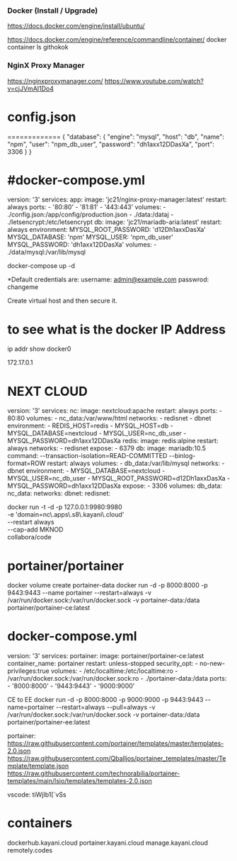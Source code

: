 ### Docker (Install / Upgrade)
https://docs.docker.com/engine/install/ubuntu/

https://docs.docker.com/engine/reference/commandline/container/
docker container ls
githokok



### NginX Proxy Manager
https://nginxproxymanager.com/
https://www.youtube.com/watch?v=cjJVmAI1Do4

# config.json
=============
{
  "database": {
    "engine": "mysql",
    "host": "db",
    "name": "npm",
    "user": "npm_db_user",
    "password": "dh1axx12DDasXa",
    "port": 3306
  }
}


#docker-compose.yml
===================
version: '3'
services:
  app:
    image: 'jc21/nginx-proxy-manager:latest'
    restart: always
    ports:
      - '80:80'
      - '81:81'
      - '443:443'
    volumes:
      - ./config.json:/app/config/production.json
      - ./data:/dataj
      - ./letsencrypt:/etc/letsencrypt
  db:
    image: 'jc21/mariadb-aria:latest'
    restart: always
    environment:
      MYSQL_ROOT_PASSWORD: 'd12Dh1axxDasXa'
      MYSQL_DATABASE: 'npm'
      MYSQL_USER: 'npm_db_user'
      MYSQL_PASSWORD: 'dh1axx12DDasXa'
    volumes:
      - ./data/mysql:/var/lib/mysql


docker-compose up -d

*Default credentials are:
username: admin@example.com
passwrod: changeme

 Create virtual host and then secure it. 

# to see what is the docker IP Address
ip addr show docker0

172.17.0.1


NEXT CLOUD
==========
version: '3'
services:
  nc:
    image: nextcloud:apache
    restart: always
    ports:
      - 80:80
    volumes:
      - nc_data:/var/www/html
    networks:
      - redisnet
      - dbnet
    environment:
      - REDIS_HOST=redis
      - MYSQL_HOST=db
      - MYSQL_DATABASE=nextcloud
      - MYSQL_USER=nc_db_user
      - MYSQL_PASSWORD=dh1axx12DDasXa
  redis:
    image: redis:alpine
    restart: always
    networks:
      - redisnet
    expose:
      - 6379
  db:
    image: mariadb:10.5
    command: --transaction-isolation=READ-COMMITTED --binlog-format=ROW
    restart: always
    volumes:
      - db_data:/var/lib/mysql
    networks:
      - dbnet
    environment:
      - MYSQL_DATABASE=nextcloud
      - MYSQL_USER=nc_db_user
      - MYSQL_ROOT_PASSWORD=d12Dh1axxDasXa
      - MYSQL_PASSWORD=dh1axx12DDasXa
    expose:
      - 3306
volumes:
  db_data:
  nc_data:
networks:
  dbnet:
  redisnet:


docker run -t -d -p 127.0.0.1:9980:9980 \
    -e 'domain=nc\\.apps\\.s8\\.kayani\\.cloud' \
    --restart always \
    --cap-add MKNOD \
    collabora/code


portainer/portainer
===================
docker volume create portainer-data
docker run -d -p 8000:8000 -p 9443:9443 --name portainer --restart=always -v /var/run/docker.sock:/var/run/docker.sock -v portainer-data:/data portainer/portainer-ce:latest

# docker-compose.yml 
version: '3'
services:
  portainer:
    image: portainer/portainer-ce:latest
    container_name: portainer
    restart: unless-stopped
    security_opt:
      - no-new-privileges:true
    volumes:
      - /etc/localtime:/etc/localtime:ro
      - /var/run/docker.sock:/var/run/docker.sock:ro
      - ./portainer-data:/data
    ports:
      - '8000:8000'
      - '9443:9443'
      - '9000:9000'



CE to EE
docker run -d -p 8000:8000 -p 9000:9000 -p 9443:9443 --name=portainer --restart=always --pull=always -v /var/run/docker.sock:/var/run/docker.sock -v portainer-data:/data portainer/portainer-ee:latest


portainer:
https://raw.githubusercontent.com/portainer/templates/master/templates-2.0.json
https://raw.githubusercontent.com/Qballjos/portainer_templates/master/Template/template.json
https://raw.githubusercontent.com/technorabilia/portainer-templates/main/lsio/templates/templates-2.0.json

vscode:
tiWjIb1[`vSs

containers
==========
dockerhub.kayani.cloud
portainer.kayani.cloud
manage.kayani.cloud
remotely.codes